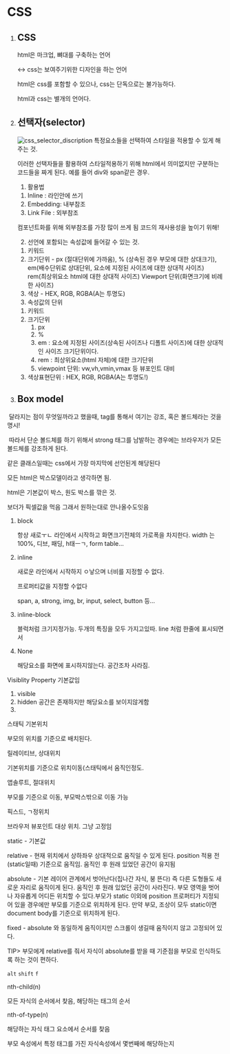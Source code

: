 # CSS

1. ## CSS

   html은 마크업, 뼈대를 구축하는 언어

   <-> css는 보여주기위한 디자인을 하는 언어

   html은 css를 포함할 수 있으나, css는 단독으로는 불가능하다.

   html과 css는 별개의 언어다.

   

2. ## 선택자(selector)

   ![css_selector_discription](C:\Users\student\Desktop\git\TIL\CSS\css_selector_discription.png)
   특정요소들을 선택하여 스타일을 적용할 수 있게 해주는 것.

   이러한 선택자들을 활용하여 스타일적용하기 위해 html에서 의미없지만 구분하는 코드들을 짜게 된다. 예를 들어 div와 span같은 경우.

   1) 활용법

   1. Inline : 라인안에 쓰기
   2. Embedding: 내부참조
   3. Link File : 외부참조

   컴포넌트화를 위해 외부참조를 가장 많이 쓰게 됨
   코드의 재사용성을 높이기 위해!

   2) 선언에 포함되는 속성값에 들어갈 수 있는 것.

   1. 키워드
   2. 크기단위 - px (절대단위에 가까움), 
             % (상속된 경우 부모에 대한 상대크기),
             em(배수단위로 상대단위, 
             요소에 지정된 사이즈에 대한 상대적 사이즈)
             rem(최상위요소 html에 대한 상대적 사이즈)
            Viewport 단위(화면크기에 비례한 사이즈)
   3. 색상 - HEX, RGB, RGBA(A는 투명도)

   3) 속성값의 단위

   1. 키워드
   2. 크기단위
      1. px
      2. %
      3. em : 요소에 지정된 사이즈(상속된 사이즈나 디폴트 사이즈)에 대한 상대적인 사이즈 크기단위이다.
      4. rem : 최상위요소(html 자체)에 대한 크기단위
      5. viewpoint 단위: vw,vh,vmin,vmax 등 뷰포인트 대비
   3. 색상표현단위 : HEX, RGB, RGBA(A는 투명도!)

3. ## Box model

   

   



​    달라지는 점이 무엇일까라고 했을때, tag를 통해서 여기는 강조, 혹은 볼드체라는 것을 명시! 

​    따라서 단순 볼드체를 하기 위해서 strong 태그를 남발하는 경우에는 브라우저가 모든 볼드체를 강조하게 된다.



같은 클래스일때는 css에서 가장 마지막에 선언된게 해당된다

모든 html은 박스모델이라고 생각하면 됨.

html은 기본값이 박스, 원도 박스를 깎은 것.

보더가 픽셀값을 먹음 그래서 원하는대로 안나올수도잇음

1. block

   항상 새로ㅜㄴ 라인에서 시작하고 화면크기전체의 가로폭을 차지한다. width 는 100%, 디브, 패딩, h태ㅡㄱ, form table...

2. inline

   새로운 라인에서 시작하지 ㅇ낳으며  너비를 지정할 수 없다.

   프로퍼티값을 지정할 수없다

   span, a, strong, img, br, input, select, button 등...

3. inline-block

   블럭처럼 크기지정가능. 두개의 특징을 모두 가지고있따. line 처럼 한줄에 표시되면서

4. None

   해당요소를 화면에 표시하지않는다. 공간조차 사라짐.

Visiblity Property 기본값임

1. visible
2. hidden 공간은 존재하지만 해당요소를 보이지않게함
3. 

스태틱 기본위치

부모의 위치를 기준으로 배치된다. 

릴레이티브, 상대위치

기본위치를 기준으로 위치이동(스태틱에서 움직인정도.

앱솔루트, 절대위치

부모를 기준으로 이동, 부모박스밖으로 이동 가능

픽스드, ㄱ정위치

브라우저 뷰포인트 대상 위치. 그냥 고정임

static - 기본값

relative - 현재 위치에서 상하좌우 상대적으로 움직일 수 있게 된다. position  적용 전 (static일때) 기준으로 움직임. 움직인 후 원래 있었던 공간이 유지됨

absolute - 기본 레이어 관계에서 벗어난다(집나간 자식, 붕 뜬다) 즉 다른 도형들도 새로운 자리로 움직이게 된다. 움직인 후 원래 있었던 공간이 사라진다. 부모 영역을 벗어나 자유롭게 어디든 위치할 수 있다.부모가 static 이외에 position 프로퍼티가 지정되어 있을 경우에만 부모를 기준으로 위치하게 된다. 만약 부모, 조상이 모두 static이면 document body를 기준으로 위치하게 된다.

fixed - absolute 와 동일하게 움직이지만 스크롤이 생길때 움직이지 않고 고정되어 있다.

TIP> 부모에게 relative를 줘서 자식이 absolute를 받을 때 기준점을 부모로 인식하도록 하는 것이 편하다.

`alt` `shift` `f`



nth-child(n)

모든 자식의 순서에서 찾음, 해당하는 태그의 순서

nth-of-type(n)

해당하는 자식 태그 요소에서 순서를 찾음

부모 속성에서 특정 태그를 가진 자식속성에서 몇번째에 해당하는지